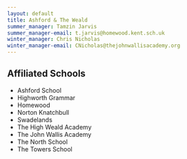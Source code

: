 ```yaml
---
layout: default
title: Ashford & The Weald
summer_manager: Tamzin Jarvis
summer_manager-email: t.jarvis@homewood.kent.sch.uk
winter_manager: Chris Nicholas
winter_manager-email: CNicholas@thejohnwallisacademy.org
---
```


## Affiliated Schools

- Ashford School
- Highworth Grammar
- Homewood
- Norton Knatchbull
- Swadelands
- The High Weald Academy
- The John Wallis Academy
- The North School
- The Towers School